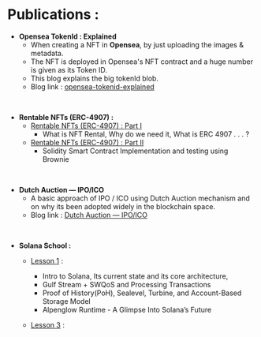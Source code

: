 # Publications : 

- **Opensea TokenId : Explained**
  - When creating a NFT in **Opensea**, by just uploading the images & metadata.
  - The NFT is deployed in Opensea's NFT contract and a huge number is given as its Token ID.
  - This blog explains the big tokenId blob.
  - Blog link : [opensea-tokenid-explained](https://medium.com/coinmonks/opensea-tokenid-explained-f420401f5109)

<br/>

- **Rentable NFTs (ERC-4907) :**
  - [Rentable NFTs (ERC-4907) : Part I](https://medium.com/coinmonks/rentable-nfts-erc-4907-949225d476a9)
    - What is NFT Rental, Why do we need it, What is ERC 4907 . . . ?
  - [Rentable NFTs (ERC-4907) : Part II](https://medium.com/coinmonks/rentable-nfts-erc-4907-part-ii-954cc27d22e9)
    - Solidity Smart Contract Implementation and testing using Brownie

<br/>

- **Dutch Auction — IPO/ICO**
  - A basic approach of IPO / ICO using Dutch Auction mechanism and on why its been adopted widely in the blockchain space.
  - Blog link : [Dutch Auction — IPO/ICO](https://medium.com/coinmonks/dutch-auction-ipo-ico-e02d4441a286)

<br/>

- **Solana School :**
  - [Lesson 1](https://medium.com/coinmonks/solana-school-lesson-1-learn-solana-architecture-proof-of-history-and-alpenglow-71ffa3dbd39b) : 
    - Intro  to Solana, Its current state and its core architecture,
    - Gulf Stream + SWQoS and Processing Transactions
    - Proof of History(PoH), Sealevel, Turbine, and Account-Based Storage Model
    - Alpenglow Runtime - A Glimpse Into Solana’s Future
   
  - [Lesson 3](https://medium.com/coinmonks/solana-school-lesson-3-solana-programming-model-i-accounts-anchor-pda-cpi-explained-9bbc34a57b23) : 
